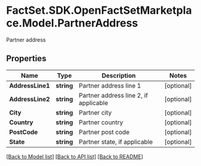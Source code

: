 # FactSet.SDK.OpenFactSetMarketplace.Model.PartnerAddress
Partner address

## Properties

Name | Type | Description | Notes
------------ | ------------- | ------------- | -------------
**AddressLine1** | **string** | Partner address line 1 | [optional] 
**AddressLine2** | **string** | Partner address line 2, if applicable | [optional] 
**City** | **string** | Partner city | [optional] 
**Country** | **string** | Partner country | [optional] 
**PostCode** | **string** | Partner post code | [optional] 
**State** | **string** | Partner state, if applicable | [optional] 

[[Back to Model list]](../README.md#documentation-for-models) [[Back to API list]](../README.md#documentation-for-api-endpoints) [[Back to README]](../README.md)

